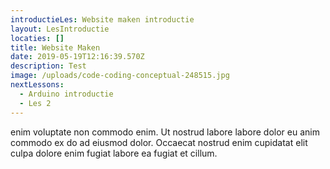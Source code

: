 ```yaml
---
introductieLes: Website maken introductie
layout: LesIntroductie
locaties: []
title: Website Maken
date: 2019-05-19T12:16:39.570Z
description: Test
image: /uploads/code-coding-conceptual-248515.jpg
nextLessons:
  - Arduino introductie
  - Les 2
---
```

enim voluptate non commodo enim. Ut nostrud labore labore dolor eu anim commodo ex do ad eiusmod dolor. Occaecat nostrud enim cupidatat elit culpa dolore enim fugiat labore ea fugiat et cillum.
